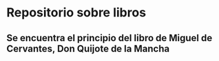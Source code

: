 # Repositorio sobre libros
## Se encuentra el principio del libro de Miguel de Cervantes, Don Quijote de la Mancha
